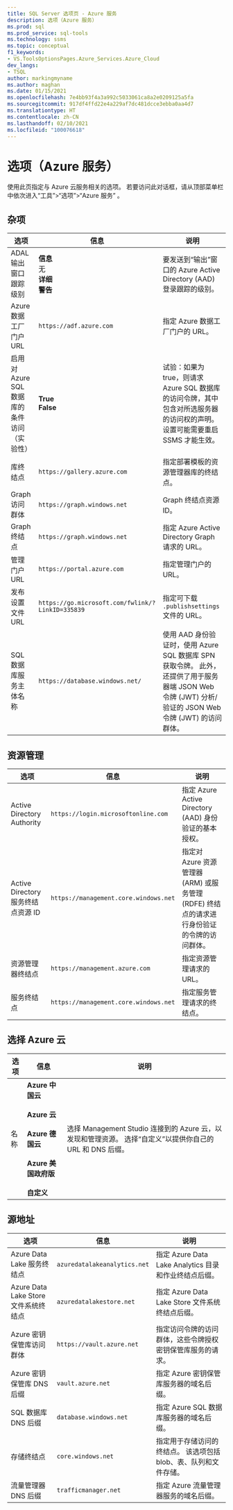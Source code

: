 ```yaml
---
title: SQL Server 选项页 - Azure 服务
description: 选项（Azure 服务）
ms.prod: sql
ms.prod_service: sql-tools
ms.technology: ssms
ms.topic: conceptual
f1_keywords:
- VS.ToolsOptionsPages.Azure_Services.Azure_Cloud
dev_langs:
- TSQL
author: markingmyname
ms.author: maghan
ms.date: 01/15/2021
ms.openlocfilehash: 7e4bb93f4a3a992c5033061ca8a2e0209125a5fa
ms.sourcegitcommit: 917df4ffd22e4a229af7dc481dcce3ebba0aa4d7
ms.translationtype: HT
ms.contentlocale: zh-CN
ms.lasthandoff: 02/10/2021
ms.locfileid: "100076618"
---
```

# <a name="options-azure-services"></a>选项（Azure 服务）

使用此页指定与 Azure 云服务相关的选项。 若要访问此对话框，请从顶部菜单栏中依次进入“工具”>“选项”>“Azure 服务” 。

## <a name="miscellaneous"></a>杂项

| 选项 | 信息 | 说明 |
|--------|-------------|-------------|
| ADAL 输出窗口跟踪级别 | **信息** <br> 无  <br> **详细** <br> **警告** | 要发送到“输出”窗口的 Azure Active Directory (AAD) 登录跟踪的级别。 |
| Azure 数据工厂门户 URL | `https://adf.azure.com` | 指定 Azure 数据工厂门户的 URL。 |
| 启用对 Azure SQL 数据库的条件访问（实验性） | **True** <br> **False** | 试验：如果为 true，则请求 Azure SQL 数据库的访问令牌，其中包含对所选服务器的访问权的声明。 设置可能需要重启 SSMS 才能生效。 |
| 库终结点 | `https://gallery.azure.com` | 指定部署模板的资源管理器库的终结点。 |
| Graph 访问群体 | `https://graph.windows.net` | Graph 终结点资源 ID。 |
| Graph 终结点 | `https://graph.windows.net` | 指定 Azure Active Directory Graph 请求的 URL。 |
| 管理门户 URL | `https://portal.azure.com` | 指定管理门户的 URL。 |
| 发布设置文件 URL | `https://go.microsoft.com/fwlink/?LinkID=335839` | 指定可下载 `.publishsettings` 文件的 URL。 |
| SQL 数据库服务主体名称 | `https://database.windows.net/` | 使用 AAD 身份验证时，使用 Azure SQL 数据库 SPN 获取令牌。 此外，还提供了用于服务器端 JSON Web 令牌 (JWT) 分析/验证的 JSON Web 令牌 (JWT) 的访问群体。 |

## <a name="resource-management"></a>资源管理

| 选项 | 信息 | 说明 |
|--------|-------------|-------------|
| Active Directory Authority | `https://login.microsoftonline.com` | 指定 Azure Active Directory (AAD) 身份验证的基本授权。 |
| Active Directory 服务终结点资源 ID | `https://management.core.windows.net` | 指定对 Azure 资源管理器 (ARM) 或服务管理 (RDFE) 终结点的请求进行身份验证的令牌的访问群体。 |
| 资源管理器终结点 | `https://management.azure.com` | 指定资源管理请求的 URL。 |
| 服务终结点 | `https://management.core.windows.net` | 指定服务管理请求的终结点。 |

## <a name="select-an-azure-cloud"></a>选择 Azure 云

| 选项 | 信息 | 说明 |
|--------|-------------|-------------|
| 名称 | **Azure 中国云** <br><br> **Azure 云** <br><br> **Azure 德国云** <br><br> **Azure 美国政府版** <br><br> **自定义** | 选择 Management Studio 连接到的 Azure 云，以发现和管理资源。 选择“自定义”以提供你自己的 URL 和 DNS 后缀。 |

## <a name="service-addresses"></a>源地址

| 选项 | 信息 | 说明 |
|--------|-------------|-------------|
| Azure Data Lake 服务终结点 | `azuredatalakeanalytics.net` | 指定 Azure Data Lake Analytics 目录和作业终结点后缀。 |
| Azure Data Lake Store 文件系统终结点 | `azuredatalakestore.net` | 指定 Azure Data Lake Store 文件系统终结点后缀。 | 
| Azure 密钥保管库访问群体 | `https://vault.azure.net` | 指定访问令牌的访问群体，这些令牌授权密钥保管库服务的请求。 |
| Azure 密钥保管库 DNS 后缀 | `vault.azure.net` | 指定 Azure 密钥保管库服务器的域名后缀。 |
| SQL 数据库 DNS 后缀 | `database.windows.net` | 指定 Azure SQL 数据库服务器的域名后缀。 |
| 存储终结点 | `core.windows.net` | 指定用于存储访问的终结点。 该选项包括 blob、表、队列和文件存储。 |
| 流量管理器 DNS 后缀 | `trafficmanager.net` | 指定 Azure 流量管理器服务的域名后缀。 |
